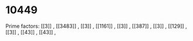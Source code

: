 # 10449

Prime factors: [[3]] , [[3483]] , [[3]] , [[1161]] , [[3]] , [[387]] , [[3]] , [[129]] , [[3]] , [[43]] , [[43]] , 